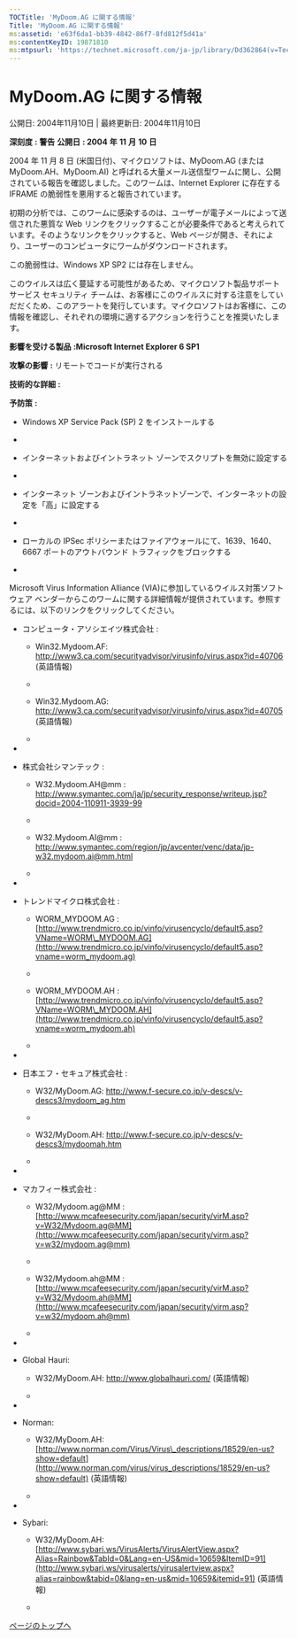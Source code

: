 ```yaml
---
TOCTitle: 'MyDoom.AG に関する情報'
Title: 'MyDoom.AG に関する情報'
ms:assetid: 'e63f6da1-bb39-4842-86f7-8fd812f5d41a'
ms:contentKeyID: 19871810
ms:mtpsurl: 'https://technet.microsoft.com/ja-jp/library/Dd362864(v=TechNet.10)'
---
```


MyDoom.AG に関する情報
======================

公開日: 2004年11月10日 | 最終更新日: 2004年11月10日

**深刻度** **:** **警告**
**公開日** **: 2004** **年** **11** **月** **10** **日**

2004 年 11 月 8 日 (米国日付)、マイクロソフトは、MyDoom.AG (または MyDoom.AH、MyDoom.AI) と呼ばれる大量メール送信型ワームに関し、公開されている報告を確認しました。このワームは、Internet Explorer に存在する IFRAME の脆弱性を悪用すると報告されています。

初期の分析では、このワームに感染するのは、ユーザーが電子メールによって送信された悪質な Web リンクをクリックすることが必要条件であると考えられています。そのようなリンクをクリックすると、Web ページが開き、それにより、ユーザーのコンピュータにワームがダウンロードされます。

この脆弱性は、Windows XP SP2 には存在しません。

このウイルスは広く蔓延する可能性があるため、マイクロソフト製品サポート サービス セキュリティ チームは、お客様にこのウイルスに対する注意をしていだだくため、このアラートを発行しています。マイクロソフトはお客様に、この情報を確認し、それぞれの環境に適するアクションを行うことを推奨いたします。

**影響を受ける製品** **:Microsoft Internet Explorer 6 SP1**

**攻撃の影響** **:** リモートでコードが実行される

**技術的な詳細** **:**

**予防策** **:**

-   Windows XP Service Pack (SP) 2 をインストールする

-   
-   インターネットおよびイントラネット ゾーンでスクリプトを無効に設定する

-   
-   インターネット ゾーンおよびイントラネットゾーンで、インターネットの設定を「高」に設定する

-   
-   ローカルの IPSec ポリシーまたはファイアウォールにて、1639、1640、6667 ポートのアウトバウンド トラフィックをブロックする

-   

Microsoft Virus Information Alliance (VIA)に参加しているウイルス対策ソフトウェア ベンダーからこのワームに関する詳細情報が提供されています。参照するには、以下のリンクをクリックしてください。

-   コンピュータ・アソシエイツ株式会社 :

    -   Win32.Mydoom.AF: <http://www3.ca.com/securityadvisor/virusinfo/virus.aspx?id=40706> (英語情報)

    -   
    -   Win32.Mydoom.AG: <http://www3.ca.com/securityadvisor/virusinfo/virus.aspx?id=40705> (英語情報)

    -   

-   
-   株式会社シマンテック :

    -   W32.Mydoom.AH@mm : <http://www.symantec.com/ja/jp/security_response/writeup.jsp?docid=2004-110911-3939-99>

    -   
    -   W32.Mydoom.AI@mm : <http://www.symantec.com/region/jp/avcenter/venc/data/jp-w32.mydoom.ai@mm.html>

    -   

-   
-   トレンドマイクロ株式会社 :

    -   WORM\_MYDOOM.AG : [http://www.trendmicro.co.jp/vinfo/virusencyclo/default5.asp?VName=WORM\_MYDOOM.AG](http://www.trendmicro.co.jp/vinfo/virusencyclo/default5.asp?vname=worm_mydoom.ag)

    -   
    -   WORM\_MYDOOM.AH : [http://www.trendmicro.co.jp/vinfo/virusencyclo/default5.asp?VName=WORM\_MYDOOM.AH](http://www.trendmicro.co.jp/vinfo/virusencyclo/default5.asp?vname=worm_mydoom.ah)

    -   

-   
-   日本エフ・セキュア株式会社 :

    -   W32/MyDoom.AG: <http://www.f-secure.co.jp/v-descs/v-descs3/mydoom_ag.htm>

    -   
    -   W32/MyDoom.AH: <http://www.f-secure.co.jp/v-descs/v-descs3/mydoomah.htm>

    -   

-   
-   マカフィー株式会社 :

    -   W32/Mydoom.ag@MM : [http://www.mcafeesecurity.com/japan/security/virM.asp?v=W32/Mydoom.ag@MM](http://www.mcafeesecurity.com/japan/security/virm.asp?v=w32/mydoom.ag@mm)

    -   
    -   W32/Mydoom.ah@MM : [http://www.mcafeesecurity.com/japan/security/virM.asp?v=W32/Mydoom.ah@MM](http://www.mcafeesecurity.com/japan/security/virm.asp?v=w32/mydoom.ah@mm)

    -   

-   
-   Global Hauri:

    -   W32/MyDoom.AH: <http://www.globalhauri.com/> (英語情報)

    -   

-   
-   Norman:

    -   W32/MyDoom.AH: [http://www.norman.com/Virus/Virus\_descriptions/18529/en-us?show=default](http://www.norman.com/virus/virus_descriptions/18529/en-us?show=default) (英語情報)

    -   

-   
-   Sybari:

    -   W32/MyDoom.AH: [http://www.sybari.ws/VirusAlerts/VirusAlertView.aspx?Alias=Rainbow&TabId=0&Lang=en-US&mid=10659&ItemID=91](http://www.sybari.ws/virusalerts/virusalertview.aspx?alias=rainbow&tabid=0&lang=en-us&mid=10659&itemid=91) (英語情報)

    -   

[](#mainsection)[ページのトップへ](#mainsection)
